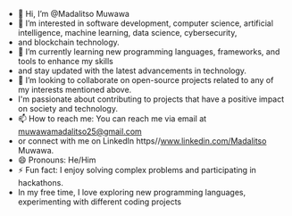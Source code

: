 - 👋 Hi, I’m @Madalitso Muwawa
- 👀 I’m interested in software development, computer science, artificial intelligence, machine learning, data science, cybersecurity,
-    and blockchain technology.
- 🌱 I’m currently learning new programming languages, frameworks, and tools to enhance my skills
-    and stay updated with the latest advancements in technology.
- 💞️ I’m looking to collaborate on open-source projects related to any of my interests mentioned above.
-   I'm passionate about contributing to projects that have a positive impact on society and technology.
- 📫 How to reach me: You can reach me via email at muwawamadalitso25@gmail.com
-   or connect with me on LinkedIn https//www.linkedin.com/Madalitso Muwawa.
- 😄 Pronouns: He/Him
- ⚡ Fun fact: I enjoy solving complex problems and participating in hackathons.
-   In my free time, I love exploring new programming languages, experimenting with different coding projects


